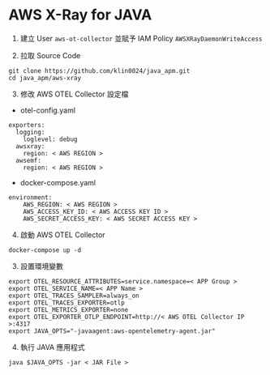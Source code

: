 # AWS X-Ray for JAVA

1. 建立 User `aws-ot-collector` 並賦予 IAM Policy `AWSXRayDaemonWriteAccess`

2. 拉取 Source Code

```
git clone https://github.com/klin0024/java_apm.git
cd java_apm/aws-xray
```

3. 修改 AWS OTEL Collector 設定檔

- otel-config.yaml
```
exporters:
  logging:
    loglevel: debug
  awsxray:
    region: < AWS REGION >
  awsemf:
    region: < AWS REGION >
```

- docker-compose.yaml
```
environment:
    AWS_REGION: < AWS REGION >
    AWS_ACCESS_KEY_ID: < AWS ACCESS KEY ID >
    AWS_SECRET_ACCESS_KEY: < AWS SECRET ACCESS KEY >
```

4. 啟動 AWS OTEL Collector

```
docker-compose up -d
```

3. 設置環境變數

```
export OTEL_RESOURCE_ATTRIBUTES=service.namespace=< APP Group >
export OTEL_SERVICE_NAME=< APP Name >
export OTEL_TRACES_SAMPLER=always_on
export OTEL_TRACES_EXPORTER=otlp
export OTEL_METRICS_EXPORTER=none
export OTEL_EXPORTER_OTLP_ENDPOINT=http://< AWS OTEL Collector IP >:4317
export JAVA_OPTS="-javaagent:aws-opentelemetry-agent.jar"
```

4. 執行 JAVA 應用程式

```
java $JAVA_OPTS -jar < JAR File >
```

